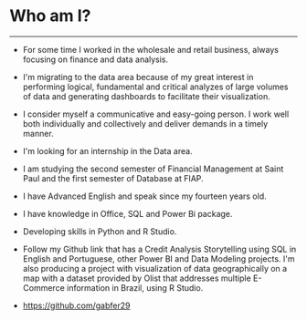 # **Who am I?**

---

* For some time I worked in the wholesale and retail business, always focusing on finance and data analysis.

* I'm migrating to the data area because of my great interest in performing logical, fundamental and critical analyzes of large volumes of data and generating dashboards to facilitate their visualization.

* I consider myself a communicative and easy-going person. I work well both individually and collectively and deliver demands in a timely manner.

* I'm looking for an internship in the Data area.

* I am studying the second semester of Financial Management at Saint Paul and the first semester of Database at FIAP.

* I have Advanced English and speak since my fourteen years old.

* I have knowledge in Office, SQL and Power Bi package.

* Developing skills in Python and R Studio.

* Follow my Github link that has a Credit Analysis Storytelling using SQL in English and Portuguese, other Power BI and Data Modeling projects. I'm also producing a project with visualization of data geographically on a map with a dataset provided by Olist that addresses multiple E-Commerce information in Brazil, using R Studio.

* https://github.com/gabfer29
